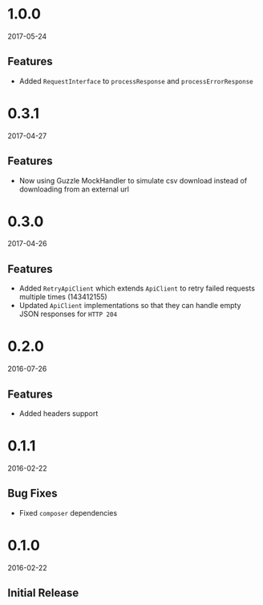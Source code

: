 # 1.0.0
2017-05-24

## Features
- Added `RequestInterface` to `processResponse` and `processErrorResponse`

# 0.3.1
2017-04-27

## Features
- Now using Guzzle MockHandler to simulate csv download instead of downloading from an external url

# 0.3.0
2017-04-26

## Features
- Added `RetryApiClient` which extends `ApiClient` to retry failed requests multiple times (143412155)
- Updated `ApiClient` implementations so that they can handle empty JSON responses for `HTTP 204`

# 0.2.0
2016-07-26

## Features
- Added headers support

# 0.1.1
2016-02-22

## Bug Fixes
- Fixed `composer` dependencies

# 0.1.0
2016-02-22

## Initial Release
